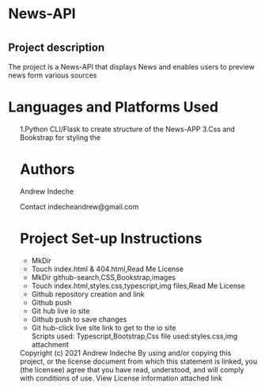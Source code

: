    <body>
    <h1>News-API<h1>
     <h2>Project description</h2>
  <p> The project is a News-API that displays News and enables users to preview news form various sources</p>
     </div>
     </div>
         </ul>
    <h1>Languages and Platforms Used</h1>
         <ul>
    1.Python CLI/Flask to create structure of the News-APP
    3.Css and Bookstrap for styling the
    </div>
    </div>
    <h1> Authors</h1>
    <p>Andrew Indeche</p>
    <p>Contact indecheandrew@gmail.com</p>
    </div>
    </div>
    <h1>Project Set-up Instructions</h1>
     <ul>
     <li>MkDir</li>
     <li>Touch index.html & 404.html,Read Me License</li>
     <li>MkDir github-search,CSS,Bookstrap,images</li>
     <li>Touch index.html,styles.css,typescript,img files,Read Me License</li>  
     <li>Github repository creation and link</li>
     <li>Github push</li>
     <li>Git hub live io site</li>
     <li>Github push to save changes</li>
     <li>Git hub-click live site link to get to the io site</li>
       Scripts used: Typescript,Bootstrap,Css file used:styles.css,img attachment
     </ul>
     </div>
     </div>
      Copyright (c) 2021 Andrew Indeche
   By using and/or copying this project, or the license document from which this statement is linked, you (the licensee) agree that you have read, understood, and    will comply with conditions of use.
   View License information attached link
